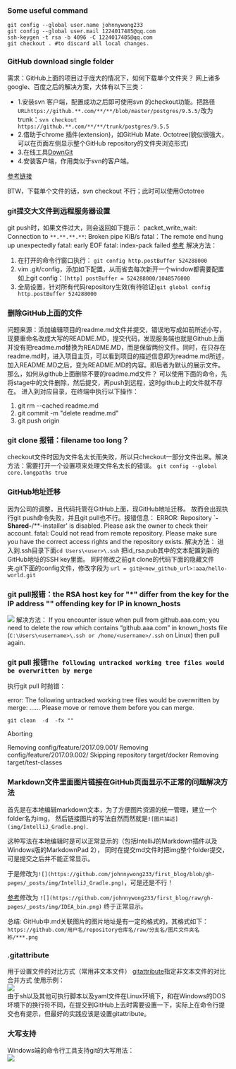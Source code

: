 ### Some useful command
```
git config --global user.name johnnywong233
git config --global user.mail 1224017485@qq.com
ssh-keygen -t rsa -b 4096 -C 1224017485@qq.com
git checkout . #to discard all local changes.
```
### GitHub download single folder
需求：GitHub上面的项目过于庞大的情况下，如何下载单个文件夹？
网上诸多google、百度之后的解决方案，大体有以下三类：
- 1.安装svn 客户端，配置成功之后即可使用svn 的checkout功能。把路径```URLhttps://github.**.com/**/**/blob/master/postgres/9.5.5/```改为trunk：```svn checkout https://github.**.com/**/**/trunk/postgres/9.5.5```
- 2.借助于chrome 插件(extension)，如GitHub Mate. Octotree(貌似很强大，可以在页面左侧显示整个GitHub repository的文件夹浏览形式)
- 3.在线工具[DownGit](https://minhaskamal.github.io/DownGit/#/home)
- 4.安装客户端，作用类似于svn的客户端。

[参考链接](https://www.zhihu.com/question/25369412)

BTW，下载单个文件的话，svn checkout 不行；此时可以使用Octotree

### git提交大文件到远程服务器设置
git push时，如果文件过大，则会返回如下提示：
packet_write_wait: Connection to ```**.**.**.**```: Broken pipe KiB/s 
fatal：The remote end hung up unexpectedly
fatal: early EOF
fatal: index-pack failed
[参考](http://stackoverflow.com/questions/6842687/the-remote-end-hung-up-unexpectedly-while-git-cloning)
解决方法：

1. 在打开的命令行窗口执行：
```git config http.postBuffer 524288000```
2.  vim .git/config，添加如下配置，从而省去每次新开一个window都需要配置如上git config：```[http]
	postBuffer = 524288000/1048576000```
3. 全局设置，针对所有代码repository生效(有待验证)```git global config http.postBuffer 524288000```

### 删除GitHub上面的文件
问题来源：添加编辑项目的readme.md文件并提交，错误地写成如前所述小写，现要重命名改成大写的README.MD，提交代码，发现服务端也就是Github上面并没有把readme.md替换为README.MD，而是保留两份文件。同时，在只存在readme.md时，进入项目主页，可以看到项目的描述信息即为readme.md所述，加入README.MD之后，变为README.MD的内容。即后者为默认的展示文件。
那么，如何从github上面删除不要的readme.md文件？
可以使用下面的命令，先将stage中的文件删除，然后提交，再push到远程，这时github上的文件就不存在。
进入到对应目录，在终端中执行以下操作：

  1. git rm --cached readme.md
  2. git commit -m "delete readme.md"
  3. git push origin

### git clone 报错：filename too long？
checkout文件时因为文件名太长而失败，所以只checkout一部分文件出来。解决方法：需要打开一个设置项来处理文件名太长的错误。
```git config --global core.longpaths true```

### GitHub地址迁移
因为公司的调整，且代码托管在GitHub上面，现GitHub地址迁移。
故而会出现执行git push命令失败，并且git pull也不行。报错信息：
ERROR: Repository `**-Shared-**/**-installer' is disabled. Please ask the owner to check their account.
fatal: Could not read from remote repository.
Please make sure you have the correct access rights and the repository exists.
解决方法：
进入到.ssh目录下面```cd Users\<user>\.ssh```
把id_rsa.pub其中的文本配置到新的GitHub地址的SSH key里面。
同时修改之前git clone的代码下面的隐藏文件夹.git下面的config文件，修改字段为
```url = git@<new_github_url>:aaa/hello-world.git```

### git pull报错：the RSA host key for "*"  differ from the key for the IP address "" offending key for IP in known_hosts
![](http://img.blog.csdn.net/20170626223305663?watermark/2/text/aHR0cDovL2Jsb2cuY3Nkbi5uZXQvbG9uZWx5bWFub250aGV3YXk=/font/5a6L5L2T/fontsize/400/fill/I0JBQkFCMA==/dissolve/70/gravity/SouthEast)
解决方法：
If you encounter issue when pull from github.aaa.com; you need to delete the row which contains “github.aaa.com” in known_hosts file (```C:\Users\<username>\.ssh or /home/<username>/.ssh``` on Linux) then pull again.

### git pull 报错```The following untracked working tree files would be overwritten by merge```
执行git pull 时抛错：

error: The following untracked working tree files would be overwritten by merge:
......
Please move or remove them before you can merge.

```git clean  -d  -fx ""```

Aborting

Removing config/feature/2017.09.001/
Removing config/feature/2017.09.002/
Skipping repository target/docker
Removing target/test-classes

### Markdown文件里面图片链接在GitHub页面显示不正常的问题解决方法
首先是在本地编辑markdown文本，为了方便图片资源的统一管理，建立一个folder名为img，
然后链接图片的写法自然而然就是```![图片描述](img/IntelliJ_Gradle.png)```.

这种写法在本地编辑时是可以正常显示的（包括IntelliJ的Markdown插件以及Windows版的MarkdownPad 2），
同时在提交md文件时把img整个folder提交，可是提交之后并不能正常显示。

于是修改为```![](https://github.com/johnnywong233/first_blog/blob/gh-pages/_posts/img/IntelliJ_Gradle.png)```，可是还是不行！

[参考](http://blog.csdn.net/linwh8/article/details/52775374)修改为
```![](https://github.com/johnnywong233/first_blog/raw/gh-pages/_posts/img/IDEA_bin.png)```
终于正常显示。

总结: GitHub中.md关联图片的图片地址是有一定的格式的，其格式如下：
```https://github.com/用户名/repository仓库名/raw/分支名/图片文件夹名称/***.png```

### .gitattribute 
用于设置文件的对比方式（常用非文本文件）
[gitattribute](https://git-scm.com/book/zh/v1/%E8%87%AA%E5%AE%9A%E4%B9%89-Git-Git%E5%B1%9E%E6%80%A7)指定非文本文件的对比合并方式
使用示例：  
![](https://github.com/johnnywong233/first_blog/raw/gh-pages/_posts/img/gitattribute.png)  
由于sh以及其他可执行脚本以及yaml文件在Linux环境下，和在Windows的DOS坏境下的换行符不同，在提交到GitHub上去时需要设置一下，实际上在命令行提交也有提示，但最好的实践应该是设置gitattribute。

### 大写支持
Windows端的命令行工具支持git的大写用法：  
![](https://github.com/johnnywong233/first_blog/raw/gh-pages/_posts/img/git_upper_case.png)

